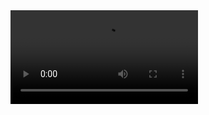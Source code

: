 <video src="https://d3c33hcgiwev3.cloudfront.net/uTr5_5RdEemGqAqLppoP9A.processed/full/720p/index.webm?Expires=1687824000&Signature=de1jTvHicjOmLQC9jPDys9fZiAXnUrQ54juYOoJRFd-PUZz2DoiB6LE-nqK3XUsn3j7HBYm5th3fksrdFat~HqqpPZplionwcemXCFSHzuLohPCX1oQgU01U0QIzREltDHSMCZHRoLMW-SMHRVNn0WWjkIkO-ok9zvpsKPSBh9o_&Key-Pair-Id=APKAJLTNE6QMUY6HBC5A" controls>

# Lesson Summary 1: 

In this lesson, you have learned:

- Examples of real-world applications of Watson in Energy, Natural Gas Production, Farming, and Insurance.

- Deep Learning enables Watson to learn from unstructured data and constantly improve the quality and accuracy of results by learning on the job.

- Transfer Learning enables Watson to learn faster from smaller sets of data while also protecting customer's data and insights. 

To learn more about how Watson works to solve real-world business problems, read these case studies:

[Watson AI is changing how business is done](https://www.ibm.com/watson/ai-stories)
 
